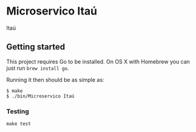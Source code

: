 # Microservico Itaú

Itaú

## Getting started

This project requires Go to be installed. On OS X with Homebrew you can just run `brew install go`.

Running it then should be as simple as:

```console
$ make
$ ./bin/Microservico Itaú
```

### Testing

`make test`
